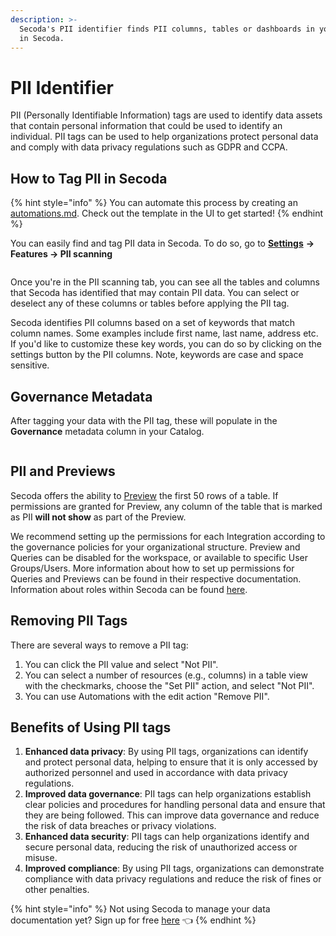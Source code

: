 ```yaml
---
description: >-
  Secoda's PII identifier finds PII columns, tables or dashboards in your data
  in Secoda.
---
```


# PII Identifier

PII (Personally Identifiable Information) tags are used to identify data assets that contain personal information that could be used to identify an individual. PII tags can be used to help organizations protect personal data and comply with data privacy regulations such as GDPR and CCPA.

## **How to Tag PII in Secoda** <a href="#h_3a4bfd6458" id="h_3a4bfd6458"></a>

{% hint style="info" %}
You can automate this process by creating an [automations.md](../../features/automations.md "mention"). Check out the template in the UI to get started!
{% endhint %}

You can easily find and tag PII data in Secoda. To do so, go to [**Settings**](../../readme/secoda-as-an-admin/settings.md) **-> Features -> PII scanning**

<figure><img src="https://secoda-public-media-assets.s3.amazonaws.com/95036f6d-eeb8-4664-84cf-8896e23cd24f.png" alt=""><figcaption></figcaption></figure>

Once you're in the PII scanning tab, you can see all the tables and columns that Secoda has identified that may contain PII data. You can select or deselect any of these columns or tables before applying the PII tag.

Secoda identifies PII columns based on a set of keywords that match column names. Some examples include first name, last name, address etc. If you'd like to customize these key words, you can do so by clicking on the settings button by the PII columns. Note, keywords are case and space sensitive.

## Governance Metadata

After tagging your data with the PII tag, these will populate in the **Governance** metadata column in your Catalog.

<figure><img src="https://secoda-public-media-assets.s3.amazonaws.com/73c11b85-f61e-4c51-829f-0899de8a4f96.png" alt=""><figcaption></figcaption></figure>

## PII and Previews

Secoda offers the ability to [Preview](../../features/data-previews.md) the first 50 rows of a table. If permissions are granted for Preview, any column of the table that is marked as PII **will not show** as part of the Preview.

We recommend setting up the permissions for each Integration according to the governance policies for your organizational structure. Preview and Queries can be disabled for the workspace, or available to specific User Groups/Users. More information about how to set up permissions for Queries and Previews can be found in their respective documentation. Information about roles within Secoda can be found [here](../../user-management/roles.md).

## Removing PII Tags

There are several ways to remove a PII tag:&#x20;

1. You can click the PII value and select "Not PII".
2. You can select a number of resources (e.g., columns) in a table view with the checkmarks, choose the "Set PII" action, and select "Not PII".&#x20;
3. You can use Automations with the edit action "Remove PII". &#x20;

## Benefits of Using PII tags

1. **Enhanced data privacy**: By using PII tags, organizations can identify and protect personal data, helping to ensure that it is only accessed by authorized personnel and used in accordance with data privacy regulations.
2. **Improved data governance**: PII tags can help organizations establish clear policies and procedures for handling personal data and ensure that they are being followed. This can improve data governance and reduce the risk of data breaches or privacy violations.
3. **Enhanced data security**: PII tags can help organizations identify and secure personal data, reducing the risk of unauthorized access or misuse.
4. **Improved compliance**: By using PII tags, organizations can demonstrate compliance with data privacy regulations and reduce the risk of fines or other penalties.

{% hint style="info" %}
Not using Secoda to manage your data documentation yet? Sign up for free [here](http://app.secoda.co/) 👈
{% endhint %}
